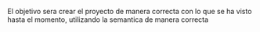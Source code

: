 El objetivo sera crear el proyecto de manera correcta con lo que se ha visto hasta el momento,
utilizando la semantica de manera correcta
